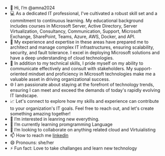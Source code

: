 - 👋 Hi, I’m @amna2024
- 💻 As a dedicated IT professional, I've cultivated a robust skill set and a commitment to continuous learning. My educational background includes courses in Microsoft Server, Active Directory, Server Virtualization, Consultancy, Communication, Support, Microsoft Exchange, SharePoint, Teams, Azure, AWS, Docker, and API.
- 🚀 My experience and expertise in these areas have prepared me to architect and manage complex IT infrastructures, ensuring scalability, security, and fault tolerance. I excel in deploying Microsoft solutions and have a deep understanding of cloud technologies.
- 🔧 In addition to my technical skills, I pride myself on my ability to communicate effectively and consult with stakeholders. My support-oriented mindset and proficiency in Microsoft technologies make me a valuable asset in driving organizational success.
- 🌐 I am passionate about staying at the forefront of technology trends, ensuring I can meet and exceed the demands of today's rapidly evolving IT landscape.
- 📈 Let's connect to explore how my skills and experience can contribute to your organization's IT goals. Feel free to reach out, and let's create something amazing together!
- 👀 I’m interested in leanring new everything.
- 🌱 I’m currently learning promgramming Language
- 💞️ I’m looking to collaborate on anything related cloud and Virtuialisting
- 📫 How to reach me [linkedin](https://www.linkedin.com/in/amnasohail25/)
- 😄 Pronouns: she/her
- ⚡ Fun fact: Love to take challanges and learn new technology



<!---
amna2024/amna2024 is a ✨ special ✨ repository because its `README.md` (this file) appears on your GitHub profile.
You can click the Preview link to take a look at your changes.
--->
